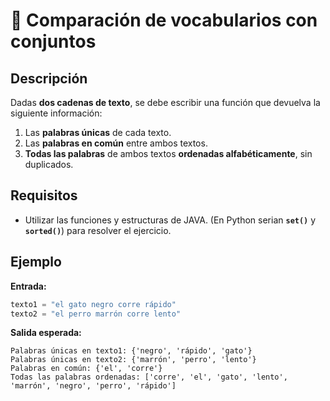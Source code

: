 # 🧠 Comparación de vocabularios con conjuntos

## Descripción

Dadas **dos cadenas de texto**, se debe escribir una función que devuelva la siguiente información:

1. Las **palabras únicas** de cada texto.
2. Las **palabras en común** entre ambos textos.
3. **Todas las palabras** de ambos textos **ordenadas alfabéticamente**, sin duplicados.



## Requisitos

- Utilizar las funciones y estructuras de JAVA.  (En Python serian **`set()`** y **`sorted()`**) para resolver el ejercicio.


## Ejemplo

**Entrada:**

```java
texto1 = "el gato negro corre rápido"
texto2 = "el perro marrón corre lento"

```

**Salida esperada:**

```
Palabras únicas en texto1: {'negro', 'rápido', 'gato'}
Palabras únicas en texto2: {'marrón', 'perro', 'lento'}
Palabras en común: {'el', 'corre'}
Todas las palabras ordenadas: ['corre', 'el', 'gato', 'lento', 'marrón', 'negro', 'perro', 'rápido']

